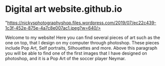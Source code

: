 # Digital art website.github.io

"https://nickysphotographyshop.files.wordpress.com/2019/07/ec22c439-1c3f-452e-875e-4a7c8e007ac1.jpeg?w=640/>
<!--Display the image above with the link-->

<p>Welcome to my website! Here you can find several pieces of art such as the one on top, that I design on my computer through photoshop. These pieces include Pop Art, Self portraits, Silhouettes and more. Above this paragraph you will be able to find one of the first images that I have designed on photoshop, and it is a Pop Art of the soccer player Neymar.</p>
